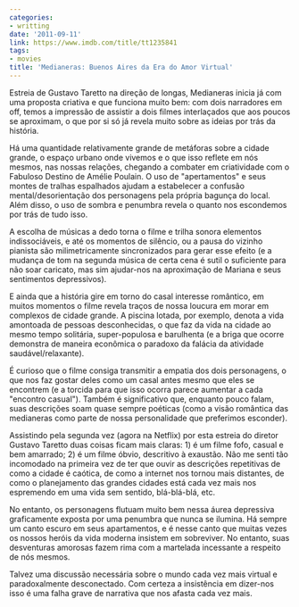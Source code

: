 ```yaml
---
categories:
- writting
date: '2011-09-11'
link: https://www.imdb.com/title/tt1235841
tags:
- movies
title: 'Medianeras: Buenos Aires da Era do Amor Virtual'
---
```


Estreia de Gustavo Taretto na direção de longas, Medianeras inicia já com uma proposta criativa e que funciona muito bem: com dois narradores em off, temos a impressão de assistir a dois filmes interlaçados que aos poucos se aproximam, o que por si só já revela muito sobre as ideias por trás da história. 

Há uma quantidade relativamente grande de metáforas sobre a cidade grande, o espaço urbano onde vivemos e o que isso reflete em nós mesmos, nas nossas relações, chegando a combater em criatividade com o Fabuloso Destino de Amélie Poulain. O uso de "apertamentos" e seus montes de tralhas espalhados ajudam a estabelecer a confusão mental/desorientação dos personagens pela própria bagunça do local. Além disso, o uso de sombra e penumbra revela o quanto nos escondemos por trás de tudo isso.

A escolha de músicas a dedo torna o filme e trilha sonora elementos indissociáveis, e até os momentos de silêncio, ou a pausa do vizinho pianista são milimetricamente sincronizados para gerar esse efeito (e a mudança de tom na segunda música de certa cena é sutil o suficiente para não soar caricato, mas sim ajudar-nos na aproximação de Mariana e seus sentimentos depressivos).

E ainda que a história gire em torno do casal interesse romântico, em muitos momentos o filme revela traços de nossa loucura em morar em complexos de cidade grande. A piscina lotada, por exemplo, denota a vida amontoada de pessoas desconhecidas, o que faz da vida na cidade ao mesmo tempo solitária, super-populosa e barulhenta (e a briga que ocorre demonstra de maneira econômica o paradoxo da falácia da atividade saudável/relaxante).

É curioso que o filme consiga transmitir a empatia dos dois personagens, o que nos faz gostar deles como um casal antes mesmo que eles se encontrem (e a torcida para que isso ocorra parece aumentar a cada "encontro casual"). Também é significativo que, enquanto pouco falam, suas descrições soam quase sempre poéticas (como a visão romântica das medianeras como parte de nossa personalidade que preferimos esconder).

Assistindo pela segunda vez (agora na Netflix) por esta estreia do diretor Gustavo Taretto duas coisas ficam mais claras: 1) é um filme fofo, casual e bem amarrado; 2) é um filme óbvio, descritivo à exaustão. Não me senti tão incomodado na primeira vez de ter que ouvir as descrições repetitivas de como a cidade é caótica, de como a internet nos tornou mais distantes, de como o planejamento das grandes cidades está cada vez mais nos espremendo em uma vida sem sentido, blá-blá-blá, etc.

No entanto, os personagens flutuam muito bem nessa áurea depressiva graficamente exposta por uma penumbra que nunca se ilumina. Há sempre um canto escuro em seus apartamentos, e é nesse canto que muitas vezes os nossos heróis da vida moderna insistem em sobreviver. No entanto, suas desventuras amorosas fazem rima com a martelada incessante a respeito de nós mesmos.

Talvez uma discussão necessária sobre o mundo cada vez mais virtual e paradoxalmente desconectado. Com certeza a insistência em dizer-nos isso é uma falha grave de narrativa que nos afasta cada vez mais.